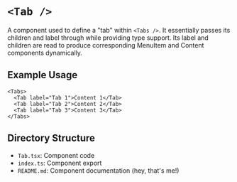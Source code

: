 # `<Tab />`

A component used to define a "tab" within `<Tabs />`. It essentially passes its children
and label through while providing type support. Its label and children are read to produce
corresponding MenuItem and Content components dynamically.

## Example Usage

```tsx
<Tabs>
  <Tab label="Tab 1">Content 1</Tab>
  <Tab label="Tab 2">Content 2</Tab>
  <Tab label="Tab 3">Content 3</Tab>
</Tabs>
```

## Directory Structure

- `Tab.tsx`: Component code
- `index.ts`: Component export
- `README.md`: Component documentation (hey, that's me!)
